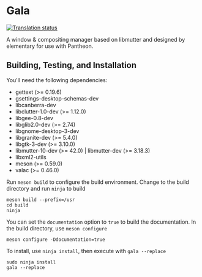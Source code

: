 # Gala
[![Translation status](https://l10n.elementary.io/widgets/desktop/-/gala/svg-badge.svg)](https://l10n.elementary.io/engage/desktop/?utm_source=widget)

A window & compositing manager based on libmutter and designed by elementary for use with Pantheon.

## Building, Testing, and Installation

You'll need the following dependencies:
* gettext (>= 0.19.6)
* gsettings-desktop-schemas-dev
* libcanberra-dev
* libclutter-1.0-dev (>= 1.12.0)
* libgee-0.8-dev
* libglib2.0-dev (>= 2.74)
* libgnome-desktop-3-dev
* libgranite-dev (>= 5.4.0)
* libgtk-3-dev (>= 3.10.0)
* libmutter-10-dev (>= 42.0) | libmutter-dev (>= 3.18.3)
* libxml2-utils
* meson (>= 0.59.0)
* valac (>= 0.46.0)

Run `meson build` to configure the build environment. Change to the build directory and run `ninja` to build

    meson build --prefix=/usr
    cd build
    ninja

You can set the `documentation` option to `true` to build the documentation. In the build directory, use `meson configure`

    meson configure -Ddocumentation=true

To install, use `ninja install`, then execute with `gala --replace`

    sudo ninja install
    gala --replace
